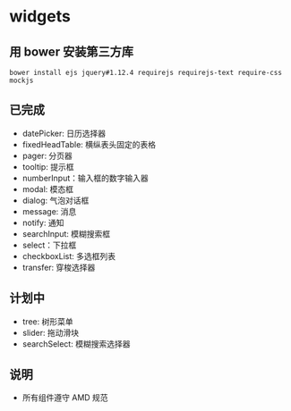 # widgets

## 用 bower 安装第三方库

```
bower install ejs jquery#1.12.4 requirejs requirejs-text require-css mockjs
```

## 已完成

* datePicker: 日历选择器
* fixedHeadTable: 横纵表头固定的表格
* pager: 分页器
* tooltip: 提示框
* numberInput：输入框的数字输入器
* modal: 模态框
* dialog: 气泡对话框
* message: 消息
* notify: 通知
* searchInput: 模糊搜索框
* select：下拉框
* checkboxList: 多选框列表
* transfer: 穿梭选择器

## 计划中

* tree: 树形菜单
* slider: 拖动滑块
* searchSelect: 模糊搜索选择器

## 说明

* 所有组件遵守 AMD 规范